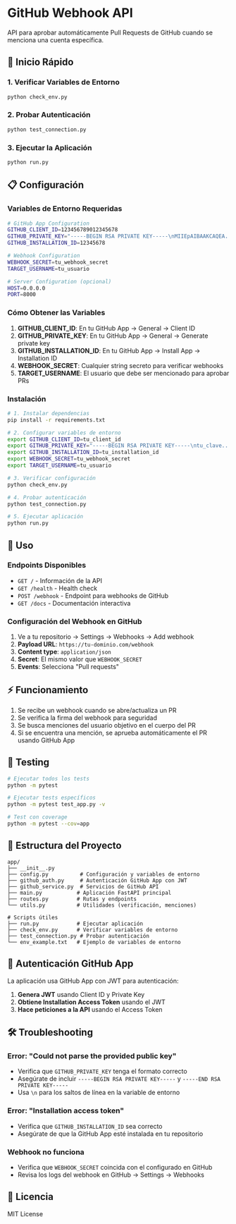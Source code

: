 # GitHub Webhook API

API para aprobar automáticamente Pull Requests de GitHub cuando se menciona una cuenta específica.

## 🚀 Inicio Rápido

### 1. Verificar Variables de Entorno
```bash
python check_env.py
```

### 2. Probar Autenticación
```bash
python test_connection.py
```

### 3. Ejecutar la Aplicación
```bash
python run.py
```

## 📋 Configuración

### Variables de Entorno Requeridas

```bash
# GitHub App Configuration
GITHUB_CLIENT_ID=123456789012345678
GITHUB_PRIVATE_KEY="-----BEGIN RSA PRIVATE KEY-----\nMIIEpAIBAAKCAQEA...\n-----END RSA PRIVATE KEY-----"
GITHUB_INSTALLATION_ID=12345678

# Webhook Configuration
WEBHOOK_SECRET=tu_webhook_secret
TARGET_USERNAME=tu_usuario

# Server Configuration (opcional)
HOST=0.0.0.0
PORT=8000
```

### Cómo Obtener las Variables

1. **GITHUB_CLIENT_ID**: En tu GitHub App → General → Client ID
2. **GITHUB_PRIVATE_KEY**: En tu GitHub App → General → Generate private key
3. **GITHUB_INSTALLATION_ID**: En tu GitHub App → Install App → Installation ID
4. **WEBHOOK_SECRET**: Cualquier string secreto para verificar webhooks
5. **TARGET_USERNAME**: El usuario que debe ser mencionado para aprobar PRs

### Instalación

```bash
# 1. Instalar dependencias
pip install -r requirements.txt

# 2. Configurar variables de entorno
export GITHUB_CLIENT_ID=tu_client_id
export GITHUB_PRIVATE_KEY="-----BEGIN RSA PRIVATE KEY-----\ntu_clave...\n-----END RSA PRIVATE KEY-----"
export GITHUB_INSTALLATION_ID=tu_installation_id
export WEBHOOK_SECRET=tu_webhook_secret
export TARGET_USERNAME=tu_usuario

# 3. Verificar configuración
python check_env.py

# 4. Probar autenticación
python test_connection.py

# 5. Ejecutar aplicación
python run.py
```

## 🔧 Uso

### Endpoints Disponibles

- `GET /` - Información de la API
- `GET /health` - Health check
- `POST /webhook` - Endpoint para webhooks de GitHub
- `GET /docs` - Documentación interactiva

### Configuración del Webhook en GitHub

1. Ve a tu repositorio → Settings → Webhooks → Add webhook
2. **Payload URL**: `https://tu-dominio.com/webhook`
3. **Content type**: `application/json`
4. **Secret**: El mismo valor que `WEBHOOK_SECRET`
5. **Events**: Selecciona "Pull requests"

## ⚡ Funcionamiento

1. Se recibe un webhook cuando se abre/actualiza un PR
2. Se verifica la firma del webhook para seguridad
3. Se busca menciones del usuario objetivo en el cuerpo del PR
4. Si se encuentra una mención, se aprueba automáticamente el PR usando GitHub App

## 🧪 Testing

```bash
# Ejecutar todos los tests
python -m pytest

# Ejecutar tests específicos
python -m pytest test_app.py -v

# Test con coverage
python -m pytest --cov=app
```

## 📁 Estructura del Proyecto

```
app/
├── __init__.py
├── config.py          # Configuración y variables de entorno
├── github_auth.py     # Autenticación GitHub App con JWT
├── github_service.py  # Servicios de GitHub API
├── main.py           # Aplicación FastAPI principal
├── routes.py         # Rutas y endpoints
└── utils.py          # Utilidades (verificación, menciones)

# Scripts útiles
├── run.py            # Ejecutar aplicación
├── check_env.py      # Verificar variables de entorno
├── test_connection.py # Probar autenticación
└── env_example.txt   # Ejemplo de variables de entorno
```

## 🔐 Autenticación GitHub App

La aplicación usa GitHub App con JWT para autenticación:

1. **Genera JWT** usando Client ID y Private Key
2. **Obtiene Installation Access Token** usando el JWT
3. **Hace peticiones a la API** usando el Access Token

## 🛠️ Troubleshooting

### Error: "Could not parse the provided public key"
- Verifica que `GITHUB_PRIVATE_KEY` tenga el formato correcto
- Asegúrate de incluir `-----BEGIN RSA PRIVATE KEY-----` y `-----END RSA PRIVATE KEY-----`
- Usa `\n` para los saltos de línea en la variable de entorno

### Error: "Installation access token"
- Verifica que `GITHUB_INSTALLATION_ID` sea correcto
- Asegúrate de que la GitHub App esté instalada en tu repositorio

### Webhook no funciona
- Verifica que `WEBHOOK_SECRET` coincida con el configurado en GitHub
- Revisa los logs del webhook en GitHub → Settings → Webhooks

## 📝 Licencia

MIT License